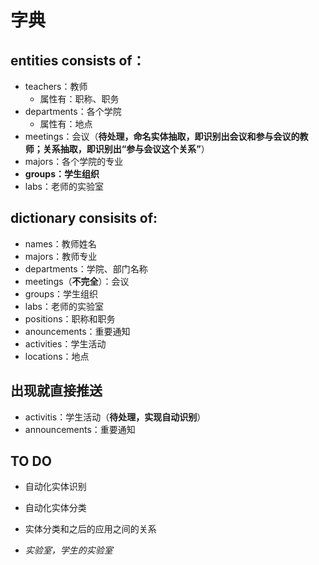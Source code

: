 # 字典

## entities consists of：
- teachers：教师
  * 属性有：职称、职务
- departments：各个学院
  * 属性有：地点
- meetings：会议（**待处理，命名实体抽取，即识别出会议和参与会议的教师；关系抽取，即识别出“参与会议这个关系”**）
- majors：各个学院的专业
- **groups：学生组织**
- labs：老师的实验室

## dictionary consisits of:
- names：教师姓名
- majors：教师专业
- departments：学院、部门名称
- meetings（**不完全**）：会议
- groups：学生组织
- labs：老师的实验室
- positions：职称和职务
- anouncements：重要通知
- activities：学生活动
- locations：地点

## 出现就直接推送
- activitis：学生活动（**待处理，实现自动识别**）
- announcements：重要通知


## TO DO
- 自动化实体识别
- 自动化实体分类
- 实体分类和之后的应用之间的关系

- *实验室，学生的实验室*